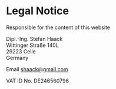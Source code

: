 # Legal Notice

Responsible for the content of this website

Dipl.-Ing. Stefan Haack<br/>
Wittinger Straße 140L<br/>
29223 Celle<br/>
Germany

Email [shaack@gmail.com](mailto:shaack@gmail.com)

VAT ID No. DE246560796